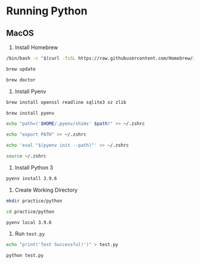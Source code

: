 # Running Python

## MacOS

1. Install Homebrew
```bash
/bin/bash -c "$(curl -fsSL https://raw.githubusercontent.com/Homebrew/install/HEAD/install.sh)"

brew update

brew doctor
```

1. Install Pyenv
```bash
brew install openssl readline sqlite3 xz zlib

brew install pyenv

echo "path=('$HOME/.pyenv/shims' $path)" >> ~/.zshrc

echo "export PATH" >> ~/.zshrc

echo 'eval "$(pyenv init --path)"' >> ~/.zshrc

source ~/.zshrc
```

1. Install Python 3
```bash
pyenv install 3.9.6
```

1. Create Working Directory
```bash
mkdir practice/python

cd practice/python

pyenv local 3.9.6
```

1. Run `test.py`
```bash
echo "print('Test Successful!')" > test.py

python test.py
```
